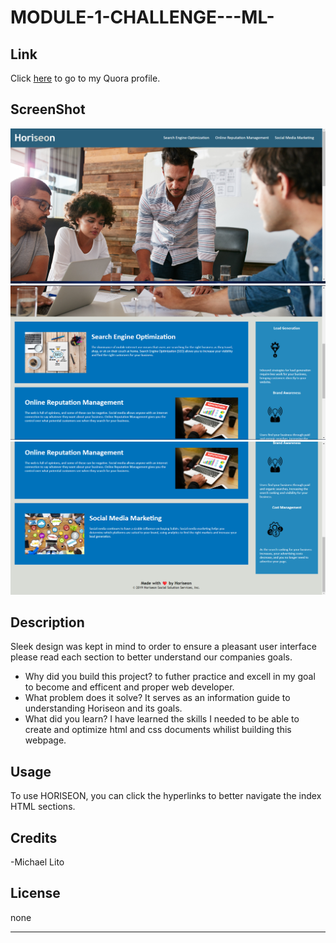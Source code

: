 # MODULE-1-CHALLENGE---ML-  

## Link

Click [here](https://micklitodev.github.io/MODULE-1-CHALLENGE-ML-/) to go to my Quora profile. 


## ScreenShot 

![Screenshot of finished website product](./assets/images/Screenshot%201.png?raw=true "Horiseon Homepage")
![Screenshot of finished website product part 2](./assets/images/Screenshot%202%20.png?raw=true)
![Screenshot of finished website product part 3](./assets/images/Screenshot%203.png?raw=true)

## Description

Sleek design was kept in mind to order to ensure a pleasant user interface please read each section to better understand our companies goals.

- Why did you build this project? to futher practice and excell in my goal to become and efficent and proper web developer. 
- What problem does it solve? It serves as an information guide to understanding Horiseon and its goals. 
- What did you learn?  I have learned the skills I needed to be able to create and optimize html and css documents whilist building this webpage.
 

## Usage

To use HORISEON, you can click the hyperlinks to better navigate the index HTML sections.

## Credits

-Michael Lito

## License

none

---